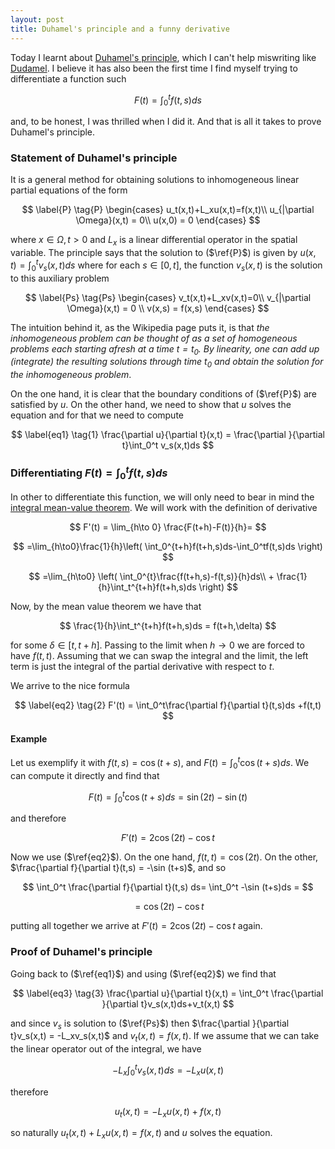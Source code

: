 ```yaml
---
layout: post
title: Duhamel's principle and a funny derivative
---
```


Today I learnt about [Duhamel's principle](https://en.wikipedia.org/wiki/Duhamel%27s_principle), which I can't help miswriting like [Dudamel](https://www.youtube.com/watch?v=ZXeWiixwEz4). I believe it has also been the first time I find myself trying to differentiate a function such


$$
F(t) = \int_0^tf(t,s)ds
$$


and, to be honest, I was thrilled when I did it. And that is all it takes to prove Duhamel's principle. 

### Statement of Duhamel's principle

It is a general method for obtaining solutions to inhomogeneous linear partial equations of the form



$$
\label{P}
\tag{P}
\begin{cases}
u_t(x,t)+L_xu(x,t)=f(x,t)\\
u_{|\partial \Omega}(x,t) = 0\\
u(x,0) = 0 
\end{cases}
$$



where $x\in\Omega, t>0$ and $L_x$ is a linear differential operator in the spatial variable. The principle says that the solution to ($\ref{P}$) is given by $u(x,t) = \int_0^tv_s(x,t)ds$ where for each $s \in [0,t]$, the function $v_s(x,t)$ is the solution to this auxiliary problem



$$
\label{Ps}
\tag{Ps}
\begin{cases}
v_t(x,t)+L_xv(x,t)=0\\
v_{|\partial \Omega}(x,t) = 0 \\
v(x,s) = f(x,s)
\end{cases}
$$



The intuition behind it, as the Wikipedia page puts it, is that *the inhomogeneous problem can be thought of as a set of homogeneous problems each starting afresh at a time $t = t_0$. By linearity, one can add up (integrate) the resulting solutions through time $t_0$ and obtain the solution for the inhomogeneous problem*. 

On the one hand, it is clear that the boundary conditions of ($\ref{P}$) are satisfied by $u$. On the other hand, we need to show that $u$ solves the equation and for that we need to compute



$$
\label{eq1}
\tag{1}
\frac{\partial u}{\partial t}(x,t) = \frac{\partial }{\partial t}\int_0^t v_s(x,t)ds
$$



### Differentiating $F(t) = \int_0^tf(t,s)ds$

In other to differentiate this function, we will only need to bear in mind the [integral mean-value theorem](https://en.wikipedia.org/wiki/Mean_value_theorem#Mean_value_theorems_for_definite_integrals). We will work with the definition of derivative



$$
F'(t) = \lim_{h\to 0} \frac{F(t+h)-F(t)}{h}=
$$

$$
=\lim_{h\to0}\frac{1}{h}\left( \int_0^{t+h}f(t+h,s)ds-\int_0^tf(t,s)ds \right)
$$

$$
=\lim_{h\to0} \left( \int_0^{t}\frac{f(t+h,s)-f(t,s)}{h}ds\\ + \frac{1}{h}\int_t^{t+h}f(t+h,s)ds  \right)
$$



Now, by the mean value theorem  we have that


$$
\frac{1}{h}\int_t^{t+h}f(t+h,s)ds = f(t+h,\delta)
$$


for some $\delta \in [t,t+h]$. Passing to the limit when $h\to 0$ we are forced to have $f(t,t)$. Assuming that we can swap the integral and the limit, the left term is just the integral of the partial derivative with respect to $t$. 

We arrive to the nice formula



$$
\label{eq2}
\tag{2}
F'(t)  = \int_0^t\frac{\partial f}{\partial t}(t,s)ds +f(t,t)
$$



#### Example

Let us exemplify it with $f(t,s) = \cos (t+s)$, and $F(t) = \int_0^t \cos(t+s)ds$. We can compute it directly and find that



$$
F(t) = \int_0^t \cos(t+s)ds = \sin(2t)-\sin(t)
$$


and therefore


$$
F'(t) = 2\cos(2t)-\cos t
$$


Now we use ($\ref{eq2}$). On the one hand, $f(t,t) = \cos (2t)$. On the other, $\frac{\partial f}{\partial t}(t,s) = -\sin (t+s)$, and so


$$
\int_0^t \frac{\partial f}{\partial t}(t,s) ds= \int_0^t  -\sin (t+s)ds =
$$

$$
=\cos(2t)-\cos t
$$


putting all together we arrive at $F'(t) = 2\cos(2t)-\cos t$ again.



### Proof of Duhamel's principle

Going back to ($\ref{eq1}$) and using ($\ref{eq2}$) we find that 


$$
\label{eq3}
\tag{3}
\frac{\partial u}{\partial t}(x,t) = \int_0^t \frac{\partial }{\partial t}v_s(x,t)ds+v_t(x,t)
$$

and since $v_s$ is solution to ($\ref{Ps}$) then $\frac{\partial }{\partial t}v_s(x,t) = -L_xv_s(x,t)$ and $v_t(x,t) = f(x,t)$. If we assume that we can take the linear operator out of the integral, we have 


$$
-L_x\int_0^t v_s(x,t)ds = -L_xu(x,t) 
$$


therefore



$$
\label{eq4}
\tag{4}
u_t(x,t) =-L_xu(x,t)+f(x,t)
$$



so naturally $u_t(x,t)+L_xu(x,t)=f(x,t)$ and $u$ solves the equation. 

